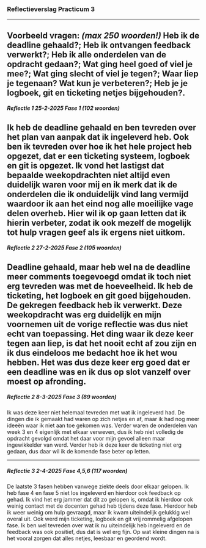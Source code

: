 ### Reflectieverslag Practicum 3 

------
Voorbeeld vragen: *(max 250 woorden!)*
Heb ik de deadline gehaald?; Heb ik ontvangen feedback verwerkt?; 
Heb ik alle onderdelen van de opdracht gedaan?; Wat ging heel goed of viel je mee?; 
Wat ging slecht of viel je tegen?; Waar liep je tegenaan? 
Wat kun je verbeteren?; Heb je je logboek, git en ticketing netjes bijgehouden?.
------
##### Reflectie 1 25-2-2025 Fase 1 *(102 woorden)*
Ik heb de deadline gehaald en ben tevreden over het plan van aanpak dat ik ingeleverd heb. Ook ben
ik tevreden over hoe ik het hele project heb opgezet, dat er een ticketing systeem, logboek en git 
is opgezet.
Ik vond het lastigst dat bepaalde weekopdrachten niet altijd even duidelijk waren voor mij en ik 
merk dat ik de onderdelen die ik onduidelijk vind lang vermijd waardoor ik aan het eind nog
alle moeilijke vage delen overheb. Hier wil ik op gaan letten dat ik hierin verbeter, 
zodat ik ook mezelf de mogelijk tot hulp vragen geef als ik ergens niet uitkom.
-----
##### Reflectie 2 27-2-2025 Fase 2 *(105 woorden)*
Deadline gehaald, maar heb wel na de deadline meer comments toegevoegd omdat ik toch niet erg tevreden
was met de hoeveelheid. Ik heb de ticketing, het logboek en git goed bijgehouden. De gekregen feedback heb
ik verwerkt.
Deze weekopdracht was erg duidelijk en mijn voornemen uit de vorige reflectie was dus niet echt van
toepassing. Het ding waar ik deze keer tegen aan liep, is dat het nooit echt af zou zijn en ik dus eindeloos
me bedacht hoe ik het wou hebben. Het was dus deze keer erg goed dat er een deadline was en ik dus op slot
vanzelf over moest op afronding.
-----
##### Reflectie 2 8-3-2025 Fase 3 *(89 woorden)*
Ik was deze keer niet helemaal tevreden met wat ik ingeleverd had. De dingen die ik gemaakt had waren op zich 
netjes en af, maar ik had nog meer ideeën waar ik niet aan toe gekomen was. Verder waren de onderdelen van 
week 3 en 4 eigenlijk met elkaar verweven, dus ik heb niet volledig de opdracht gevolgd omdat het daar 
voor mijn gevoel alleen maar ingewikkelder van werd. Verder heb ik deze keer de ticketing niet erg gedaan, dus
daar wil ik de komende fase beter op letten.


-----
##### Reflectie 3 2-4-2025 Fase 4,5,6 *(117 woorden)*
De laatste 3 fasen hebben vanwege ziekte deels door elkaar gelopen. Ik heb fase 4 en fase 5 niet 
los ingeleverd en hierdoor ook feedback op gehad. Ik vind het erg jammer dat dit zo gelopen is, 
omdat ik hierdoor ook weinig contact met de docenten gehad heb tijdens deze fase. Hierdoor heb 
ik weer weinig om hulp gevraagd, maar ik kwam uiteindelijk gelukkig wel overal uit. Ook werd 
mijn ticketing, logboek en git vrij rommelig afgelopen fase. Ik ben wel tevreden over wat ik nu 
uiteindelijk heb ingeleverd en de feedback was ook positief, dus dat is wel erg fijn. Op wat 
kleine dingen na is het vooral zorgen dat alles netjes, leesbaar en geordend wordt.
